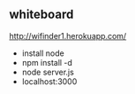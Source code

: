 whiteboard
----------
http://wifinder1.herokuapp.com/

* install node
* npm install -d
* node server.js
* localhost:3000
